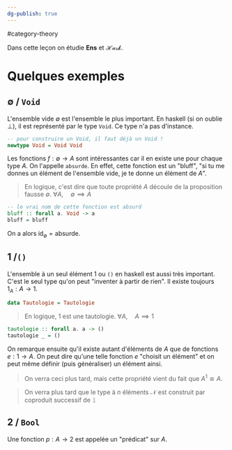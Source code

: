 ```yaml
---
dg-publish: true
---
```


#category-theory 

Dans cette leçon on étudie $\mathbf{Ens}$ et $\mathcal{Hask}$.

# Quelques exemples

## $\emptyset$ $\big/$ `Void`

L'ensemble vide $\emptyset$ est l'ensemble le plus important. En haskell (si on oublie $\bot$), il est représenté par le type `Void`. Ce type n'a pas d'instance.
```haskell
-- pour construire un Void, il faut déjà un Void !
newtype Void = Void Void
```

Les fonctions $f:\emptyset \to A$ sont intéressantes car il en existe une pour chaque type $A$. On l'appelle `absurde`. En effet, cette fonction est un "bluff", "si tu me donnes un élément de l'ensemble vide, je te donne un élément de $A$".

> En logique, c'est dire que toute propriété $A$ découle de la proposition fausse $\emptyset$.
> $\forall A,\quad\emptyset \implies A$

```haskell
-- le vrai nom de cette fonction est absurd
bluff :: forall a. Void -> a
bluff = bluff
```
On a alors $\text{id}_{\emptyset} = \text{absurde}$.

## $\mathcal{1}$ $\big/$`()`

L'ensemble à un seul élément $\mathcal{1}$ ou `()` en haskell est aussi très important. C'est le seul type qu'on peut "inventer à partir de rien". Il existe toujours $\mathbf{}{1}_{A} : A \to \mathcal{1}$.

```haskell
data Tautologie = Tautologie
```

> En logique, $\mathcal{1}$ est une tautologie.
> $\forall A, \quad A \implies \mathcal{1}$

```haskell
tautologie :: forall a. a -> ()
tautologie _ = ()
```

On remarque ensuite qu'il existe autant d'éléments de $A$ que de fonctions $e:\mathcal{1}\to A$. On peut dire qu'une telle fonction $e$ "choisit un élément" et on peut même définir (puis généraliser) un élément ainsi.

> On verra ceci plus tard, mais cette propriété vient du fait que $A^{\mathcal{1}} \cong A$.

> On verra plus tard que le type à $n$ éléments $\mathcal{N}$ est construit par coproduit successif de $\mathbb{1}$

## $\mathcal{2}$ $\big /$ `Bool`

Une fonction $p:A\to \mathcal{2}$ est appelée un "prédicat" sur $A$.